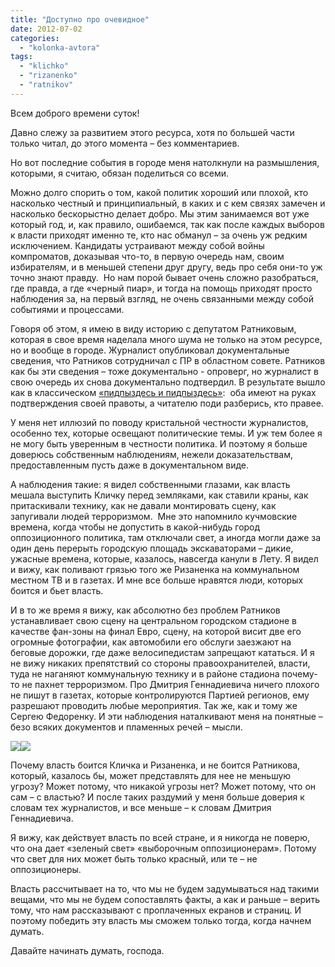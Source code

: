 ```yaml
---
title: "Доступно про очевидное"
date: 2012-07-02
categories: 
  - "kolonka-avtora"
tags: 
  - "klichko"
  - "rizanenko"
  - "ratnikov"
---
```


Всем доброго времени суток!

Давно слежу за развитием этого ресурса, хотя по большей части только читал, до этого момента – без комментариев.

Но вот последние события в городе меня натолкнули на размышления, которыми, я считаю, обязан поделиться со всеми.

Можно долго спорить о том, какой политик хороший или плохой, кто насколько честный и принципиальный, в каких и с кем связях замечен и насколько бескорыстно делает добро. Мы этим занимаемся вот уже который год, и, как правило, ошибаемся, так как после каждых выборов к власти приходят именно те, кто нас обманул – за очень уж редким исключением. Кандидаты устраивают между собой войны компроматов, доказывая что-то, в первую очередь нам, своим избирателям, и в меньшей степени друг другу, ведь про себя они-то уж точно знают правду.  Но нам порой бывает очень сложно разобраться, где правда, а где «черный пиар», и тогда на помощь приходят просто наблюдения за, на первый взгляд, не очень связанными между собой событиями и процессами.

Говоря об этом, я имею в виду историю с депутатом Ратниковым, которая в свое время наделала много шума не только на этом ресурсе, но и вообще в городе. Журналист опубликовал документальные сведения, что Ратников сотрудничал с ПР в областном совете. Ратников как бы эти сведения – тоже документально - опроверг, но журналист в свою очередь их снова документально подтвердил. В результате вышло как в классическом [«пидпыздесь и пидпыздесь»](http://www.youtube.com/watch?v=9uqo_0qVo4U):  оба имеют на руках подтверждения своей правоты, а читателю поди разберись, кто правее.

У меня нет иллюзий по поводу кристальной честности журналистов, особенно тех, которые освещают политические темы. И уж тем более я не могу быть уверенным в честности политика. И поэтому я больше доверюсь собственным наблюдениям, нежели доказательствам, предоставленным пусть даже в документальном виде.

А наблюдения такие: я видел собственными глазами, как власть мешала выступить Кличку перед земляками, как ставили краны, как притаскивали технику, как не давали монтировать сцену, как запугивали людей терроризмом.  Мне это напомнило кучмовские времена, когда чтобы не допустить в какой-нибудь город оппозиционного политика, там отключали свет, а иногда могли даже за один день перерыть городскую площадь экскаваторами – дикие, ужасные времена, которые, казалось, навсегда канули в Лету. Я видел и вижу, как поливают грязью того же Ризаненка на коммунальном местном ТВ и в газетах. И мне все больше нравятся люди, которых боится и бьет власть.

И в то же время я вижу, как абсолютно без проблем Ратников устанавливает свою сцену на центральном городском стадионе в качестве фан-зоны на финал Евро, сцену, на которой висит две его огромные фотографии, как автомобили его обслуги заезжают на беговые дорожки, где даже велосипедистам запрещают кататься. И я не вижу никаких препятствий со стороны правоохранителей, власти, туда не наганяют коммунальную технику и в районе стадиона почему-то не пахнет терроризмом. Про Дмитрия Геннадиевича ничего плохого не пишут в газетах, которые контролируются Партией регионов, ему разрешают проводить любые мероприятия. Так же, как и тому же Сергею Федоренку. И эти наблюдения наталкивают меня на понятные – безо всяких документов и пламенных речей – мысли.

[![](https://mpz.brovary.org/wp-content/uploads/2012/07/2012-07-01_20-39-10_484.jpg)](https://mpz.brovary.org/wp-content/uploads/2012/07/2012-07-01_20-39-10_484.jpg)[![](https://mpz.brovary.org/wp-content/uploads/2012/07/2012-07-01_20-38-31_93.jpg)](https://mpz.brovary.org/wp-content/uploads/2012/07/2012-07-01_20-38-31_93.jpg)

Почему власть боится Кличка и Ризаненка, и не боится Ратникова, который, казалось бы, может представлять для нее не меньшую угрозу? Может потому, что никакой угрозы нет? Может потому, что он сам – с властью? И после таких раздумий у меня больше доверия к словам тех журналистов, и все меньше – к словам Дмитрия Геннадиевича.

Я вижу, как действует власть по всей стране, и я никогда не поверю, что она дает «зеленый свет» «выборочным оппозиционерам». Потому что свет для них может быть только красный, или те – не оппозиционеры.

Власть рассчитывает на то, что мы не будем задумываться над такими вещами, что мы не будем сопоставлять факты, а как и раньше – верить тому, что нам рассказывают с проплаченных екранов и страниц. И поэтому победить эту власть мы сможем только тогда, когда начнем думать.

Давайте начинать думать, господа.
